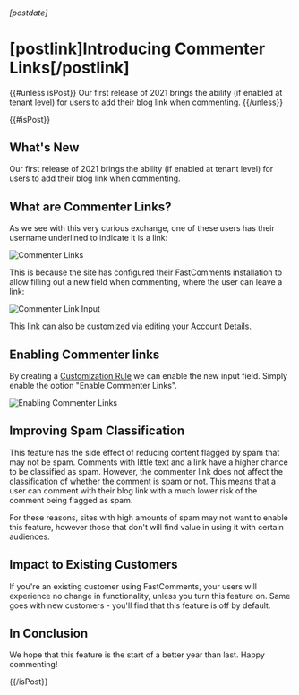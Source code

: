 ###### [postdate]
# [postlink]Introducing Commenter Links[/postlink]

{{#unless isPost}}
Our first release of 2021 brings the ability (if enabled at tenant level) for users to add their blog link when commenting.
{{/unless}}

{{#isPost}}

## What's New

Our first release of 2021 brings the ability (if enabled at tenant level) for users to add their blog link when commenting.

## What are Commenter Links?

As we see with this very curious exchange, one of these users has their username underlined to indicate it is a link:

<div class="text-center">
    <img src="images/fc-blog-links.png" alt="Commenter Links" title="Commenter Links Demo" />
</div>

This is because the site has configured their FastComments installation to allow filling out a new field when commenting, where the
user can leave a link:

<div class="text-center">
    <img src="images/fc-blog-link-input.png" alt="Commenter Link Input" title="Commenter Link Input" />
</div>

This link can also be customized via editing your <a href="https://fastcomments.com/auth/my-account/edit-details" target="_blank">Account Details</a>.

## Enabling Commenter links

By creating a <a href="https://fastcomments.com/auth/my-account/customize-widget" target="_blank">Customization Rule</a> we can enable the new input
field. Simply enable the option "Enable Commenter Links".

<div class="text-center">
    <img src="images/fc-commenter-links-enabling.png" alt="Enabling Commenter Links" title="Blog Links" />
</div>

## Improving Spam Classification

This feature has the side effect of reducing content flagged by spam that may not be spam. Comments with little text and a link have a higher chance to be classified
as spam. However, the commenter link does not affect the classification of whether the comment is spam or not. This means that a user can comment with their blog link
with a much lower risk of the comment being flagged as spam.

For these reasons, sites with high amounts of spam may not want to enable this feature, however those that don't will find value in using it with certain audiences.

## Impact to Existing Customers

If you're an existing customer using FastComments, your users will experience no change in functionality, unless you turn this feature on. Same goes with new customers - you'll
find that this feature is off by default.

## In Conclusion

We hope that this feature is the start of a better year than last. Happy commenting!

{{/isPost}}

